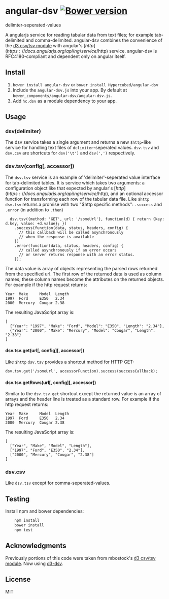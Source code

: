 # angular-dsv [![Bower version](https://badge.fury.io/bo/angular-dsv.png)](http://badge.fury.io/bo/angular-dsv)
delimter-seperated-values

A angularjs service for reading tabular data from text files; for example tab-delimited and comma-delimited.  angular-dsv combines the convenience of the [d3 csv/tsv module](https://github.com/mbostock/d3/wiki/CSV) with angular's [$http](https://docs.angularjs.org/api/ng/service/$http) service.  angular-dsv is RFC4180-compliant and dependent only on angular itself.

## Install
1. `bower install angular-dsv` or `bower install Hypercubed/angular-dsv`
2. Include the `angular-dsv.js` into your app.  By default at `bower_components/angular-dsv/angular-dsv.js`.
4. Add `hc.dsv` as a module dependency to your app.

## Usage

### dsv(delimiter)

The dsv service takes a single argument and returns a new `$http`-like service for handling text files of `delimiter`-seperated values.  `dsv.tsv` and `dsv.csv` are  shortcuts for `dsv('\t')` and `dsv(',')` respectively.

### dsv.tsv(config[, accessor])

The `dsv.tsv` service is an example of 'delimiter'-seperated value interface for tab-delimited tables.  It is service which takes two arguments: a configuration object like that expected by angular's [$http](https://docs.angularjs.org/api/ng/service/$http), and an optional accessor function for transforming each row of the tabular data file.  Like `$http` `dsv.tsv` returns a promise with two "$http specific methods": `.success` and `.error` (in addition to `.then`)

```(js)
  dsv.tsv({method: 'GET', url: '/someUrl'}, function(d) { return {key: d.key, value: +d.value}; })
    .success(function(data, status, headers, config) {
      // this callback will be called asynchronously
      // when the response is available
    })
    .error(function(data, status, headers, config) {
      // called asynchronously if an error occurs
      // or server returns response with an error status.
    });
```

The data value is array of objects representing the parsed rows returned from the specified url.  The first row of the returned data is used as column names; these column names become the attributes on the returned objects. For example if the http request returns:

```
Year  Make     Model  Length
1997  Ford     E350   2.34
2000  Mercury  Cougar 2.38
```

The resulting JavaScript array is:

```
[
  {"Year": "1997", "Make": "Ford", "Model": "E350", "Length": "2.34"},
  {"Year": "2000", "Make": "Mercury", "Model": "Cougar", "Length": "2.38"}
]
```

#### dsv.tsv.get(url\[, config]\[, accessor])

Like `$http` `dsv.tsv` provides a shortcut method for HTTP GET:

```(js)
dsv.tsv.get('/someUrl', accessorFunction).success(successCallback);
```

#### dsv.tsv.getRows(url\[, config]\[, accessor])

Similar to the `dsv.tsv.get` shortcut except the returned value is an array of arrays and the header line is treated as a standard row. For example if the http request returns:

```
Year  Make     Model  Length
1997  Ford     E350   2.34
2000  Mercury  Cougar 2.38
```

The resulting JavaScript array is:

```
[
  ["Year", "Make", "Model", "Length"],
  ["1997", "Ford", "E350", "2.34"],
  ["2000", "Mercury", "Cougar", "2.38"]
]
```

### dsv.csv

Like `dsv.tsv` except for comma-seperated-values.

## Testing

Install npm and bower dependencies:

```bash
	npm install
	bower install
	npm test
```

## Acknowledgments

Previously portions of this code were taken from mbostock's [d3 csv/tsv module](https://github.com/mbostock/d3/wiki/CSV).  Now using [d3-dsv](https://github.com/d3/d3-dsv).

## License
MIT
